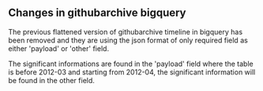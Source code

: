 ## Changes in githubarchive bigquery

The previous flattened version of githubarchive timeline in bigquery has been removed and they are using the json format of only required field as either 'payload' or 'other' field.

The significant informations are found in the 'payload' field where the table is before 2012-03 and starting from 2012-04, the significant information will be found in the other field.